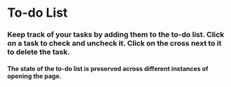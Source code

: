 # To-do List

### Keep track of your tasks by adding them to the to-do list. Click on a task to check and uncheck it. Click on the cross next to it to delete the task.

#### The state of the to-do list is preserved across different instances of opening the page.